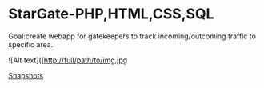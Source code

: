 # StarGate-PHP,HTML,CSS,SQL

Goal:create webapp for gatekeepers to track incoming/outcoming traffic to specific area.



![Alt text]([[http://full/path/to/img.jpg](https://www.gateworld.net/wp-content/uploads/2021/04/sg1-1020-stargate_wide.jpg](https://www.gateworld.net/wp-content/uploads/2021/04/sg1-1020-stargate_wide-640x360.jpg]) "Optional title")

[Snapshots]([https://docs.fastlane.tools/getting-started/ios/screenshots/](https://www.gateworld.net/wp-content/uploads/2021/04/sg1-1020-stargate_wide-640x360.jpg))  



